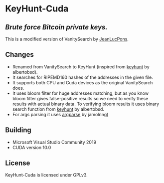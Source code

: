 # KeyHunt-Cuda
## _Brute force Bitcoin private keys._

This is a modified version of VanitySearch by [JeanLucPons](https://github.com/JeanLucPons/VanitySearch/).

## Changes

- Renamed from VanitySearch to KeyHunt (inspired from [keyhunt](https://github.com/albertobsd/keyhunt) by albertobsd).
- It searches for RIPEMD160 hashes of the addresses in the given file.
- It supports both CPU and Cuda devices as the original VanitySearch does.
- It uses bloom filter for huge addresses matching, but as you know bloom filter gives false-positive results so we need to verify these results with actual binary data. To verifying bloom results it uses binary search function from [keyhunt](https://github.com/albertobsd/keyhunt) by albertobsd.
- For args parsing it uses [argparse](https://github.com/jamolnng/argparse) by jamolnng)
## Building

- Microsoft Visual Studio Community 2019 
- CUDA version 10.0

## License
KeyHunt-Cuda is licensed under GPLv3.

